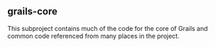 ## grails-core

This subproject contains much of the code for the core of Grails and common code referenced from many places in the
project.
